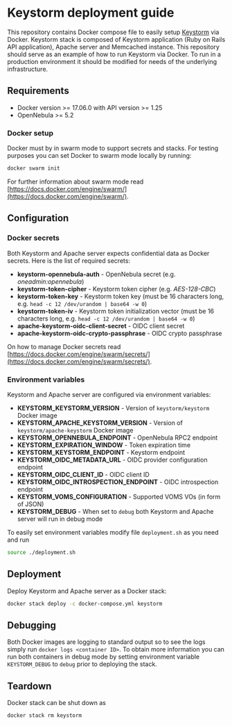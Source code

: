 # Keystorm deployment guide
This repository contains Docker compose file to easily setup [Keystorm](https://github.com/the-keystorm-project/keystorm) via Docker. Keystorm stack is composed of Keystorm application (Ruby on Rails API application), Apache server and Memcached instance. This repository should serve as an example of how to run Keystorm via Docker. To run in a production environment it should be modified for needs of the underlying infrastructure.

## Requirements
* Docker version >= 17.06.0 with API version >= 1.25
* OpenNebula >= 5.2

### Docker setup
Docker must by in swarm mode to support secrets and stacks. For testing purposes you can set Docker to swarm mode locally by running:
```bash
docker swarm init
```
For further information about swarm mode read [https://docs.docker.com/engine/swarm/](https://docs.docker.com/engine/swarm/).

## Configuration
### Docker secrets
Both Keystorm and Apache server expects confidential data as Docker secrets. Here is the list of required secrets:
* **keystorm-opennebula-auth** - OpenNebula secret (e.g. *oneadmin:opennebula*)
* **keystorm-token-cipher** - Keystorm token cipher (e.g. *AES-128-CBC*)
* **keystorm-token-key** - Keystorm token key (must be 16 characters long, e.g. `head -c 12 /dev/urandom | base64 -w 0`)
* **keystorm-token-iv** - Keystorm token initialization vector (must be 16 characters long, e.g. `head -c 12 /dev/urandom | base64 -w 0`)
* **apache-keystorm-oidc-client-secret** - OIDC client secret
* **apache-keystorm-oidc-crypto-passphrase** - OIDC crypto passphrase

On how to manage Docker secrets read [https://docs.docker.com/engine/swarm/secrets/](https://docs.docker.com/engine/swarm/secrets/).

### Environment variables
Keystorm and Apache server are configured via environment variables:
* **KEYSTORM_KEYSTORM_VERSION** - Version of `keystorm/keystorm` Docker image
* **KEYSTORM_APACHE_KEYSTORM_VERSION** - Version of `keystorm/apache-keystorm` Docker image
* **KEYSTORM_OPENNEBULA_ENDPOINT** - OpenNebula RPC2 endpoint
* **KEYSTORM_EXPIRATION_WINDOW** - Token expiration time
* **KEYSTORM_KEYSTORM_ENDPOINT** - Keystorm endpoint
* **KEYSTORM_OIDC_METADATA_URL** - OIDC provider configuration endpoint
* **KEYSTORM_OIDC_CLIENT_ID** - OIDC client ID
* **KEYSTORM_OIDC_INTROSPECTION_ENDPOINT** - OIDC introspection endpoint
* **KEYSTORM_VOMS_CONFIGURATION** - Supported VOMS VOs (in form of JSON)
* **KEYSTORM_DEBUG** - When set to `debug` both Keystorm and Apache server will run in debug mode

To easily set environment variables modify file `deployment.sh` as you need and run
```bash
source ./deployment.sh
```

## Deployment
Deploy Keystorm and Apache server as a Docker stack:
```bash
docker stack deploy -c docker-compose.yml keystorm
```
## Debugging
Both Docker images are logging to standard output so to see the logs simply run `docker logs <container ID>`. To obtain more information you can run both containers in debug mode by setting environment variable `KEYSTORM_DEBUG` to `debug` prior to deploying the stack.

## Teardown
Docker stack can be shut down as
```bash
docker stack rm keystorm
```
